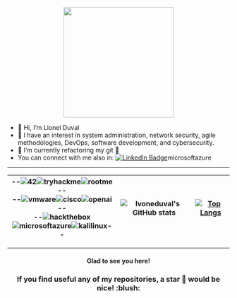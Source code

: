 <!--
**lvoneduval/lvoneduval** is a ✨ _special_ ✨ repository because its `README.md` (this file) appears on your GitHub profile.

Here are some ideas to get you started:

- 🔭 I’m currently working on ...
- 🌱 I’m currently learning ...
- 👯 I’m looking to collaborate on ...
- 🤔 I’m looking for help with ...
- 💬 Ask me about ...
- 📫 How to reach me: ...
- 😄 Pronouns: ...
- ⚡ Fun fact: ...
-->

<div id="header" align="center">
  <img src="https://media.giphy.com/media/lRLzrbhmh5pFf4jOga/giphy.gif" width="250"/>
</div>

- 👋 Hi, I’m Lionel Duval
- 👀 I have an interest in system administration, network security, agile methodologies, DevOps, software development, and cybersecurity.
- 🚧 I’m currently refactoring my git 🚧
- You can connect with me also in:
<a href="https://www.linkedin.com/in/lionel-duval-703958139/"><img src="https://img.shields.io/badge/LinkedIn-blue?logo=linkedin&logoColor=white" alt="LinkedIn Badge"/></a>microsoftazure


***
|--![42](https://img.shields.io/badge/-white?style=for-the-badge&logo=42&logoColor=black)![tryhackme](https://img.shields.io/badge/-white?style=for-the-badge&logo=tryhackme&logoColor=black)![rootme](https://img.shields.io/badge/-white?style=for-the-badge&logo=rootme&logoColor=black)--</br>--![vmware](https://img.shields.io/badge/-white?style=for-the-badge&logo=vmware&logoColor=black)![cisco](https://img.shields.io/badge/-white?style=for-the-badge&logo=cisco&logoColor=black)![openai](https://img.shields.io/badge/-white?style=for-the-badge&logo=openai&logoColor=black)--</br>--![hackthebox](https://img.shields.io/badge/-white?style=for-the-badge&logo=hackthebox&logoColor=black)![microsoftazure](https://img.shields.io/badge/-white?style=for-the-badge&logo=microsoftazurex&logoColor=black)![kalilinux](https://img.shields.io/badge/-white?style=for-the-badge&logo=kalilinux&logoColor=black)--| ![lvoneduval's GitHub stats](https://github-readme-stats.vercel.app/api?username=lvoneduval&hide=stars,prs,issues,contribs&show_icons=true&theme=merko) | [![Top Langs](https://github-readme-stats.vercel.app/api/top-langs/?username=PublioElio&layout=compact&theme=merko)](https://github.com/anuraghazra/github-readme-stats) |
|:-:|:-:|:-:|
---
  

<h4 align="center"> Glad to see you here! </h4>
<!--
<div align="center">
  <img alt="lvoneduval's visitors" src="https://komarev.com/ghpvc/?username=lvoneduval&color=red&style=flat&label=visitors" />
</div>
-->
<h3 align="center"> If you find useful any of my repositories, a star 🌟 would be nice! :blush: </h3>
